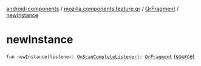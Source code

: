[android-components](../../index.md) / [mozilla.components.feature.qr](../index.md) / [QrFragment](index.md) / [newInstance](./new-instance.md)

# newInstance

`fun newInstance(listener: `[`OnScanCompleteListener`](-on-scan-complete-listener/index.md)`): `[`QrFragment`](index.md) [(source)](https://github.com/mozilla-mobile/android-components/blob/master/components/feature/qr/src/main/java/mozilla/components/feature/qr/QrFragment.kt#L475)